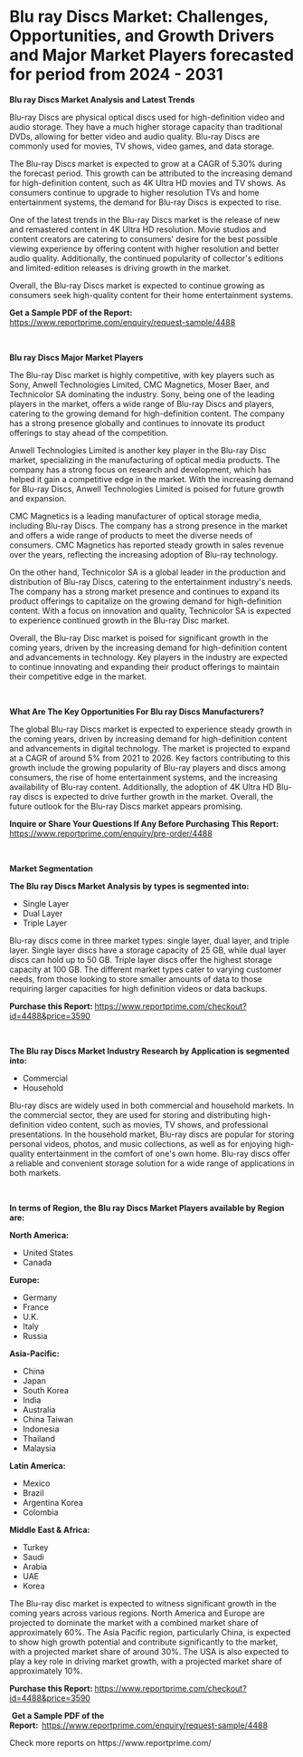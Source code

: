 <p><h1>Blu ray Discs Market: Challenges, Opportunities, and Growth Drivers and Major Market Players forecasted for period from 2024 - 2031</h1></p><p><strong>Blu ray Discs Market Analysis and Latest Trends</strong></p>
<p><p>Blu-ray Discs are physical optical discs used for high-definition video and audio storage. They have a much higher storage capacity than traditional DVDs, allowing for better video and audio quality. Blu-ray Discs are commonly used for movies, TV shows, video games, and data storage.</p><p>The Blu-ray Discs market is expected to grow at a CAGR of 5.30% during the forecast period. This growth can be attributed to the increasing demand for high-definition content, such as 4K Ultra HD movies and TV shows. As consumers continue to upgrade to higher resolution TVs and home entertainment systems, the demand for Blu-ray Discs is expected to rise.</p><p>One of the latest trends in the Blu-ray Discs market is the release of new and remastered content in 4K Ultra HD resolution. Movie studios and content creators are catering to consumers' desire for the best possible viewing experience by offering content with higher resolution and better audio quality. Additionally, the continued popularity of collector's editions and limited-edition releases is driving growth in the market.</p><p>Overall, the Blu-ray Discs market is expected to continue growing as consumers seek high-quality content for their home entertainment systems.</p></p>
<p><strong>Get a Sample PDF of the Report:&nbsp;</strong> <a href="https://www.reportprime.com/enquiry/request-sample/4488">https://www.reportprime.com/enquiry/request-sample/4488</a></p>
<p>&nbsp;</p>
<p><strong>Blu ray Discs Major Market Players</strong></p>
<p><p>The Blu-ray Disc market is highly competitive, with key players such as Sony, Anwell Technologies Limited, CMC Magnetics, Moser Baer, and Technicolor SA dominating the industry. Sony, being one of the leading players in the market, offers a wide range of Blu-ray Discs and players, catering to the growing demand for high-definition content. The company has a strong presence globally and continues to innovate its product offerings to stay ahead of the competition.</p><p>Anwell Technologies Limited is another key player in the Blu-ray Disc market, specializing in the manufacturing of optical media products. The company has a strong focus on research and development, which has helped it gain a competitive edge in the market. With the increasing demand for Blu-ray Discs, Anwell Technologies Limited is poised for future growth and expansion.</p><p>CMC Magnetics is a leading manufacturer of optical storage media, including Blu-ray Discs. The company has a strong presence in the market and offers a wide range of products to meet the diverse needs of consumers. CMC Magnetics has reported steady growth in sales revenue over the years, reflecting the increasing adoption of Blu-ray technology.</p><p>On the other hand, Technicolor SA is a global leader in the production and distribution of Blu-ray Discs, catering to the entertainment industry's needs. The company has a strong market presence and continues to expand its product offerings to capitalize on the growing demand for high-definition content. With a focus on innovation and quality, Technicolor SA is expected to experience continued growth in the Blu-ray Disc market.</p><p>Overall, the Blu-ray Disc market is poised for significant growth in the coming years, driven by the increasing demand for high-definition content and advancements in technology. Key players in the industry are expected to continue innovating and expanding their product offerings to maintain their competitive edge in the market.</p></p>
<p>&nbsp;</p>
<p><strong>What Are The Key Opportunities For Blu ray Discs Manufacturers?</strong></p>
<p><p>The global Blu-ray Discs market is expected to experience steady growth in the coming years, driven by increasing demand for high-definition content and advancements in digital technology. The market is projected to expand at a CAGR of around 5% from 2021 to 2026. Key factors contributing to this growth include the growing popularity of Blu-ray players and discs among consumers, the rise of home entertainment systems, and the increasing availability of Blu-ray content. Additionally, the adoption of 4K Ultra HD Blu-ray discs is expected to drive further growth in the market. Overall, the future outlook for the Blu-ray Discs market appears promising.</p></p>
<p><strong>Inquire or Share Your Questions If Any Before Purchasing This Report:</strong> <a href="https://www.reportprime.com/enquiry/pre-order/4488">https://www.reportprime.com/enquiry/pre-order/4488</a></p>
<p>&nbsp;</p>
<p><strong>Market Segmentation</strong></p>
<p><strong>The Blu ray Discs Market Analysis by types is segmented into:</strong></p>
<p><ul><li>Single Layer</li><li>Dual Layer</li><li>Triple Layer</li></ul></p>
<p><p>Blu-ray discs come in three market types: single layer, dual layer, and triple layer. Single layer discs have a storage capacity of 25 GB, while dual layer discs can hold up to 50 GB. Triple layer discs offer the highest storage capacity at 100 GB. The different market types cater to varying customer needs, from those looking to store smaller amounts of data to those requiring larger capacities for high definition videos or data backups.</p></p>
<p><strong>Purchase this Report:&nbsp;</strong><a href="https://www.reportprime.com/checkout?id=4488&price=3590">https://www.reportprime.com/checkout?id=4488&price=3590</a></p>
<p>&nbsp;</p>
<p><strong>The Blu ray Discs Market Industry Research by Application is segmented into:</strong></p>
<p><ul><li>Commercial</li><li>Household</li></ul></p>
<p><p>Blu-ray discs are widely used in both commercial and household markets. In the commercial sector, they are used for storing and distributing high-definition video content, such as movies, TV shows, and professional presentations. In the household market, Blu-ray discs are popular for storing personal videos, photos, and music collections, as well as for enjoying high-quality entertainment in the comfort of one's own home. Blu-ray discs offer a reliable and convenient storage solution for a wide range of applications in both markets.</p></p>
<p>&nbsp;</p>
<p><strong>In terms of Region, the Blu ray Discs Market Players available by Region are:</strong></p>
<p>
    <p> <strong> North America: </strong>
        <ul>
            <li>United States</li>
            <li>Canada</li>
        </ul>
        </p> 
    <p> <strong> Europe: </strong>
        <ul>
            <li>Germany</li>
            <li>France</li>
            <li>U.K.</li>
            <li>Italy</li>
            <li>Russia</li>
        </ul>
        </p> 
    <p> <strong> Asia-Pacific: </strong>
        <ul>
            <li>China</li>
            <li>Japan</li>
            <li>South Korea</li>
            <li>India</li>
            <li>Australia</li>
            <li>China Taiwan</li>
            <li>Indonesia</li>
            <li>Thailand</li>
            <li>Malaysia</li>
        </ul>
        </p> 
    <p> <strong> Latin America: </strong>
        <ul>
            <li>Mexico</li>
            <li>Brazil</li>
            <li>Argentina Korea</li>
            <li>Colombia</li>
        </ul>
        </p> 
    <p> <strong> Middle East & Africa: </strong>
        <ul>
            <li>Turkey</li>
            <li>Saudi</li>
            <li>Arabia</li>
            <li>UAE</li>
            <li>Korea</li>
        </ul>
    </p>
    </p>
<p><p>The Blu-ray disc market is expected to witness significant growth in the coming years across various regions. North America and Europe are projected to dominate the market with a combined market share of approximately 60%. The Asia Pacific region, particularly China, is expected to show high growth potential and contribute significantly to the market, with a projected market share of around 30%. The USA is also expected to play a key role in driving market growth, with a projected market share of approximately 10%.</p></p>
<p><strong>Purchase this Report: </strong><a href="https://www.reportprime.com/checkout?id=4488&price=3590">https://www.reportprime.com/checkout?id=4488&price=3590</a></p>
<p>&nbsp;<strong>Get a Sample PDF of the Report:&nbsp;&nbsp;</strong><a href="https://www.reportprime.com/enquiry/request-sample/4488">https://www.reportprime.com/enquiry/request-sample/4488</a></p>
<p><strong></strong></p>
<p>Check more reports on https://www.reportprime.com/</p>